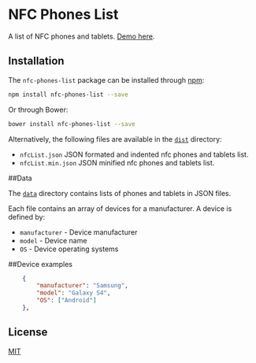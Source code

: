# NFC Phones List
A list of NFC phones and tablets. [Demo here](https://www.unitag.io/nfc/is-my-phone-compatible-with-nfc?rel=gh).

## Installation

The `nfc-phones-list` package can be installed through [npm](https://www.npmjs.com/package/nfc-phones-list):
```sh
npm install nfc-phones-list --save
```

Or through Bower:
```sh
bower install nfc-phones-list --save
```


Alternatively, the following files are available in the [`dist`](https://github.com/unitag/nfc-phones-list/tree/master/dist) directory:
 - `nfcList.json` JSON formated and indented nfc phones and tablets list.
 - `nfcList.min.json` JSON minified nfc phones and tablets list.


##Data

The [`data`](https://github.com/unitag/nfc-phones-list/tree/master/data) directory contains lists of phones and tablets in JSON files.

Each file contains an array of devices for a manufacturer. A device is defined by:
- `manufacturer` - Device manufacturer
- `model` - Device name
- `OS` - Device operating systems


##Device examples

```json
    {
        "manufacturer": "Samsung",
        "model": "Galaxy S4",
        "OS": ["Android"]
    },
```


## License

[MIT](https://github.com/unitag/nfc-phones-list/blob/master/LICENSE)